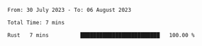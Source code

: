 <!--START_SECTION:waka-->

```txt
From: 30 July 2023 - To: 06 August 2023

Total Time: 7 mins

Rust   7 mins          █████████████████████████   100.00 %
```

<!--END_SECTION:waka-->
